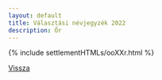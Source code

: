 ```yaml
---
layout: default
title: Választási névjegyzék 2022
description: Őr
---
```


{% include settlementHTMLs/ooXXr.html %}

[Vissza](./)